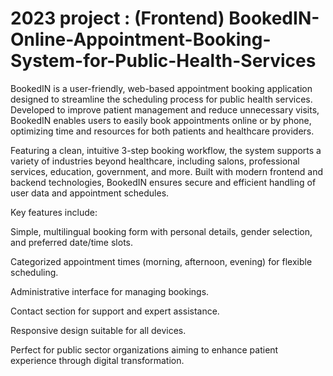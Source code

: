 # 2023 project : (Frontend) BookedIN-Online-Appointment-Booking-System-for-Public-Health-Services

BookedIN is a user-friendly, web-based appointment booking application designed to streamline the scheduling process for public health services. Developed to improve patient management and reduce unnecessary visits, BookedIN enables users to easily book appointments online or by phone, optimizing time and resources for both patients and healthcare providers.

Featuring a clean, intuitive 3-step booking workflow, the system supports a variety of industries beyond healthcare, including salons, professional services, education, government, and more. Built with modern frontend and backend technologies, BookedIN ensures secure and efficient handling of user data and appointment schedules.

Key features include:

Simple, multilingual booking form with personal details, gender selection, and preferred date/time slots.

Categorized appointment times (morning, afternoon, evening) for flexible scheduling.

Administrative interface for managing bookings.

Contact section for support and expert assistance.

Responsive design suitable for all devices.

Perfect for public sector organizations aiming to enhance patient experience through digital transformation.
